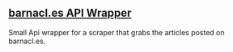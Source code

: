 ## [barnacl.es API Wrapper](https://barnacl.es/)

Small Api wrapper for a scraper that grabs the articles posted on barnacl.es.